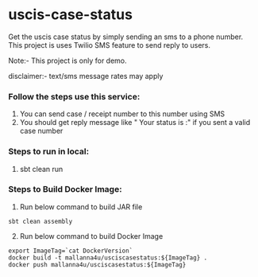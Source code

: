 # uscis-case-status


Get the uscis case status by simply sending an sms to a phone number. This project is uses Twilio SMS feature to send reply to users. 


Note:- This project is only for demo.  

disclaimer:- text/sms message rates may apply

### Follow the steps use this service:
1. You can send case / receipt number to this number using SMS
2. You should get reply message like " Your status is :" if you sent a valid case number

### Steps to run in local:
1. sbt clean run

### Steps to Build Docker Image:
1. Run below command to build JAR file
```shell 
sbt clean assembly
```
2. Run below command to build Docker Image
```shell 
export ImageTag=`cat DockerVersion`
docker build -t mallanna4u/usciscasestatus:${ImageTag} .
docker push mallanna4u/usciscasestatus:${ImageTag}
```
